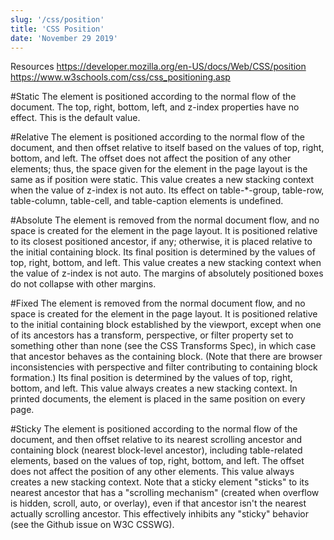 ```yaml
---
slug: '/css/position'
title: 'CSS Position'
date: 'November 29 2019'
---
```


Resources
https://developer.mozilla.org/en-US/docs/Web/CSS/position
https://www.w3schools.com/css/css_positioning.asp

#Static
    The element is positioned according to the normal flow of the document. The top, right, bottom, left, and z-index properties have no effect. This is the default value.

#Relative
    The element is positioned according to the normal flow of the document, and then offset relative to itself based on the values of top, right, bottom, and left. The offset does not affect the position of any other elements; thus, the space given for the element in the page layout is the same as if position were static.
    This value creates a new stacking context when the value of z-index is not auto. Its effect on table-*-group, table-row, table-column, table-cell, and table-caption elements is undefined.

#Absolute
    The element is removed from the normal document flow, and no space is created for the element in the page layout. It is positioned relative to its closest positioned ancestor, if any; otherwise, it is placed relative to the initial containing block. Its final position is determined by the values of top, right, bottom, and left.
    This value creates a new stacking context when the value of z-index is not auto. The margins of absolutely positioned boxes do not collapse with other margins.

#Fixed
    The element is removed from the normal document flow, and no space is created for the element in the page layout. It is positioned relative to the initial containing block established by the viewport, except when one of its ancestors has a transform, perspective, or filter property set to something other than none (see the CSS Transforms Spec), in which case that ancestor behaves as the containing block. (Note that there are browser inconsistencies with perspective and filter contributing to containing block formation.) Its final position is determined by the values of top, right, bottom, and left.
    This value always creates a new stacking context. In printed documents, the element is placed in the same position on every page.

#Sticky
    The element is positioned according to the normal flow of the document, and then offset relative to its nearest scrolling ancestor and containing block (nearest block-level ancestor), including table-related elements, based on the values of top, right, bottom, and left. The offset does not affect the position of any other elements.
    This value always creates a new stacking context. Note that a sticky element "sticks" to its nearest ancestor that has a "scrolling mechanism" (created when overflow is hidden, scroll, auto, or overlay), even if that ancestor isn't the nearest actually scrolling ancestor. This effectively inhibits any "sticky" behavior (see the Github issue on W3C CSSWG).
